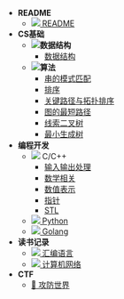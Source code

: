 - **README**
  - [![](https://cdn.jsdelivr.net/gh/AMDyesIntelno/blog_img/Notes/svg/important.svg) README](/README)
- **CS基础**
  - ![](https://cdn.jsdelivr.net/gh/AMDyesIntelno/blog_img/Notes/svg/datastruct.svg)**数据结构**
    - [数据结构](/cs/data_struct/data_struct)
  - ![](https://cdn.jsdelivr.net/gh/AMDyesIntelno/blog_img/Notes/svg/algorithm.svg)**算法**
    - [串的模式匹配](/cs/algorithm/kmp)
    - [排序](/cs/algorithm/sort)
    - [关键路径与拓扑排序](/cs/algorithm/关键路径与拓扑排序)
    - [图的最短路径](/cs/algorithm/图的最短路径)
    - [线索二叉树](/cs/algorithm/线索二叉树)
    - [最小生成树](/cs/algorithm/最小生成树)
- **编程开发**
  - ![](https://cdn.jsdelivr.net/gh/AMDyesIntelno/blog_img/Notes/svg/cpp-blue.svg) C/C++
    - [输入输出处理](/develop/c_cpp/输入输出处理)
    - [数学相关](/develop/c_cpp/数学相关)
    - [数值表示](/develop/c_cpp/数值表示)
    - [指针](/develop/c_cpp/指针)
    - [STL](/develop/c_cpp/stl)
  - [![](https://cdn.jsdelivr.net/gh/AMDyesIntelno/blog_img/Notes/svg/python.svg) Python](/develop/python)
  - [![](https://cdn.jsdelivr.net/gh/AMDyesIntelno/blog_img/Notes/svg/golang.svg) Golang](/develop/golang)
- **读书记录**
  - [![](https://cdn.jsdelivr.net/gh/AMDyesIntelno/blog_img/Notes/svg/assembly.svg) 汇编语言](/books/assembly)
  - [![](https://cdn.jsdelivr.net/gh/AMDyesIntelno/blog_img/Notes/svg/internet.svg) 计算机网络](/books/internet)
- **CTF**
  - [🚩 攻防世界](/ctf/adworld)